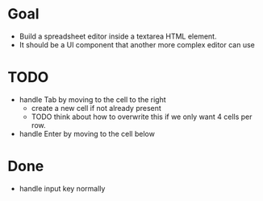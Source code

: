 # Goal

- Build a spreadsheet editor inside a textarea HTML element.
- It should be a UI component that another more complex editor can use

# TODO

- handle Tab by moving to the cell to the right
  - create a new cell if not already present
  - TODO think about how to overwrite this if we only want 4 cells per row.
- handle Enter by moving to the cell below

# Done

- handle input key normally